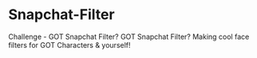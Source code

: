 # Snapchat-Filter
Challenge - GOT Snapchat Filter? GOT Snapchat Filter? Making cool face filters for GOT Characters &amp; yourself!

